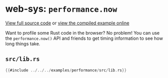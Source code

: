 # web-sys: `performance.now`

[View full source code][code] or [view the compiled example online][online]

[online]: https://rustwasm.github.io/wasm-bindgen/exbuild/performance/
[code]: https://github.com/rustwasm/wasm-bindgen/tree/master/examples/performance

Want to profile some Rust code in the browser? No problem! You can use the
`performance.now()` API and friends to get timing information to see how long
things take.

## `src/lib.rs`

```rust
{{#include ../../../examples/performance/src/lib.rs}}
```
